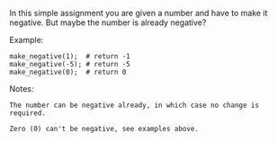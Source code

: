 In this simple assignment you are given a number and have to make it negative. But maybe the number is already negative?

Example:

```
make_negative(1);  # return -1
make_negative(-5); # return -5
make_negative(0);  # return 0
```

Notes:

    The number can be negative already, in which case no change is required.

    Zero (0) can't be negative, see examples above.
